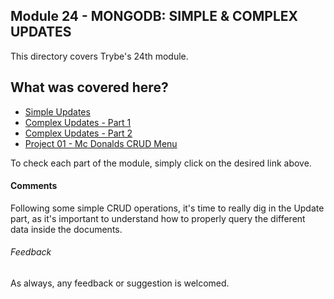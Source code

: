 ## Module 24 - MONGODB: SIMPLE & COMPLEX UPDATES

This directory covers Trybe's 24th module.

## What was covered here?

* [Simple Updates](./24.1_SIMPLE_UPDATES)
* [Complex Updates - Part 1](./24.2_COMPLEX_UPDATES_P1)
* [Complex Updates - Part 2](./24.3_COMPLEX_UPDATES_P2)
* [Project 01 - Mc Donalds CRUD Menu](./Project_01_MC_CRUD_MENU)

To check each part of the module, simply click on the desired link above.

#### Comments

Following some simple CRUD operations, it's time to really dig in the Update part, as it's important to understand how to properly query the different data inside the documents.

###### Feedback

As always, any feedback or suggestion is welcomed.
